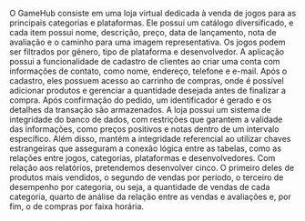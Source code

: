 O GameHub consiste em uma loja virtual dedicada à venda de jogos para as principais categorias e plataformas. Ele possui um catálogo diversificado, e cada item possui nome, descrição, preço, data de lançamento, nota de avaliação e o caminho para uma imagem representativa. Os jogos podem ser filtrados por gênero, tipo de plataforma e desenvolvedor.
A aplicação possui a funcionalidade de cadastro de clientes ao criar uma conta com informações de contato, como nome, endereço, telefone e e-mail. Após o cadastro, eles possuem acesso ao carrinho de compras, onde é possível adicionar produtos e gerenciar a quantidade desejada antes de finalizar a compra. Após confirmação do pedido, um identificador é gerado e os detalhes da transação são armazenados.
A loja possui um sistema de integridade do banco de dados, com restrições que garantem a validade das informações, como preços positivos e notas dentro de um intervalo específico. Além disso, mantém a integridade referencial ao utilizar chaves estrangeiras que asseguram a conexão lógica entre as tabelas, como as relações entre jogos, categorias, plataformas e desenvolvedores.
Com relação aos relatórios, pretendemos desenvolver cinco. O primeiro deles de produtos mais vendidos, o segundo de vendas por período, o terceiro de desempenho por categoria, ou seja, a quantidade de vendas de cada categoria, quarto de análise da relação entre as vendas e avaliações e, por fim, o de compras por faixa horária.
